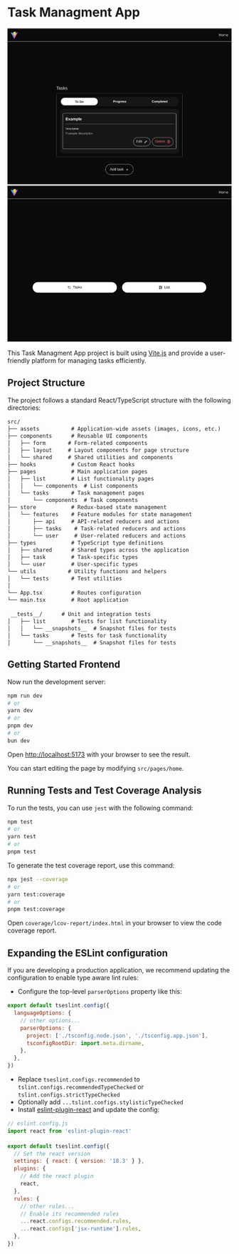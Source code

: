# Task Managment App
<img src="/resources/tasks-app.png">

<img src="/resources/home-app.png">

This Task Managment App project is built using [Vite.js](https://vite.dev/) and provide a user-friendly platform for managing tasks efficiently.

## Project Structure

The project follows a standard React/TypeScript structure with the following directories:

```
src/
├── assets          # Application-wide assets (images, icons, etc.)
├── components      # Reusable UI components
│   ├── form       # Form-related components
│   ├── layout     # Layout components for page structure
│   └── shared     # Shared utilities and components
├── hooks           # Custom React hooks
├── pages           # Main application pages
│   ├── list        # List functionality pages
│   │   └── components  # List components
│   └── tasks       # Task management pages
│       └── components  # Task components
├── store           # Redux-based state management
│   └── features    # Feature modules for state management
│       ├── api     # API-related reducers and actions
│       ├── tasks    # Task-related reducers and actions
│       └── user     # User-related reducers and actions
├── types           # TypeScript type definitions
│   ├── shared      # Shared types across the application
│   ├── task        # Task-specific types
│   └── user        # User-specific types
└── utils          # Utility functions and helpers
│   └── tests       # Test utilities
│
└── App.tsx         # Routes configuration
└── main.tsx        # Root application

 __tests__/      # Unit and integration tests
│   ├── list        # Tests for list functionality
│   │   └── __snapshots__  # Snapshot files for tests
│   └── tasks       # Tests for task functionality
│       └── __snapshots__  # Snapshot files for tests

```


## Getting Started Frontend

Now run the development server:

```bash
npm run dev
# or
yarn dev
# or
pnpm dev
# or
bun dev
```

Open [http://localhost:5173](http://localhost:5173) with your browser to see the result.

You can start editing the page by modifying `src/pages/home`.

## Running Tests and Test Coverage Analysis

To run the tests, you can use `jest` with the following command:

```bash
npm test
# or
yarn test
# or
pnpm test
```

To generate the test coverage report, use this command:

```bash
npx jest --coverage
# or
yarn test:coverage
# or
pnpm test:coverage
```

Open `coverage/lcov-report/index.html` in your browser to view the code coverage report.


## Expanding the ESLint configuration

If you are developing a production application, we recommend updating the configuration to enable type aware lint rules:

- Configure the top-level `parserOptions` property like this:

```js
export default tseslint.config({
  languageOptions: {
    // other options...
    parserOptions: {
      project: ['./tsconfig.node.json', './tsconfig.app.json'],
      tsconfigRootDir: import.meta.dirname,
    },
  },
})
```

- Replace `tseslint.configs.recommended` to `tslint.configs.recommendedTypeChecked` or `tslint.configs.strictTypeChecked`
- Optionally add `...tslint.configs.stylisticTypeChecked`
- Install [eslint-plugin-react](https://github.com/jsx-eslint/eslint-plugin-react) and update the config:

```js
// eslint.config.js
import react from 'eslint-plugin-react'

export default tseslint.config({
  // Set the react version
  settings: { react: { version: '18.3' } },
  plugins: {
    // Add the react plugin
    react,
  },
  rules: {
    // other rules...
    // Enable its recommended rules
    ...react.configs.recommended.rules,
    ...react.configs['jsx-runtime'].rules,
  },
})
```
```
